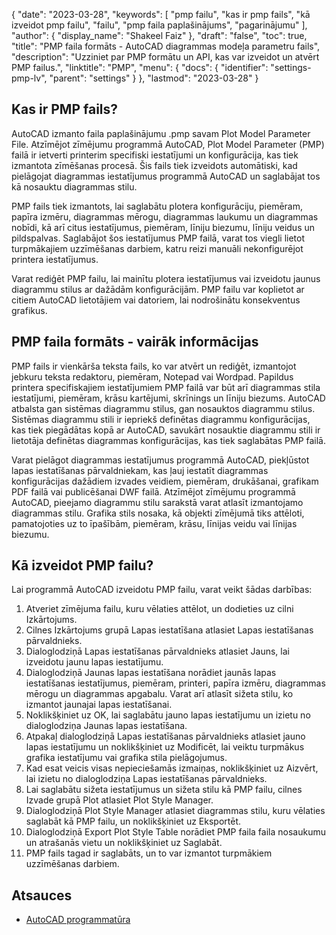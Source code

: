 {
  "date": "2023-03-28",
  "keywords": [
"pmp failu",
"kas ir pmp fails",
"kā izveidot pmp failu",
"failu",
"pmp faila paplašinājums",
"pagarinājumu"
],
  "author": {
    "display_name": "Shakeel Faiz"
},
  "draft": "false",
  "toc": true,
  "title": "PMP faila formāts - AutoCAD diagrammas modeļa parametru fails",
  "description": "Uzziniet par PMP formātu un API, kas var izveidot un atvērt PMP failus.",
  "linktitle": "PMP",
  "menu": {
    "docs": {
      "identifier": "settings-pmp-lv",
      "parent": "settings"
}
},
  "lastmod": "2023-03-28"
}

## Kas ir PMP fails?

AutoCAD izmanto faila paplašinājumu .pmp savam Plot Model Parameter File. Atzīmējot zīmējumu programmā AutoCAD, Plot Model Parameter (PMP) failā ir ietverti printerim specifiski iestatījumi un konfigurācija, kas tiek izmantota zīmēšanas procesā. Šis fails tiek izveidots automātiski, kad pielāgojat diagrammas iestatījumus programmā AutoCAD un saglabājat tos kā nosauktu diagrammas stilu.

PMP fails tiek izmantots, lai saglabātu plotera konfigurāciju, piemēram, papīra izmēru, diagrammas mērogu, diagrammas laukumu un diagrammas nobīdi, kā arī citus iestatījumus, piemēram, līniju biezumu, līniju veidus un pildspalvas. Saglabājot šos iestatījumus PMP failā, varat tos viegli lietot turpmākajiem uzzīmēšanas darbiem, katru reizi manuāli nekonfigurējot printera iestatījumus.

Varat rediģēt PMP failu, lai mainītu plotera iestatījumus vai izveidotu jaunus diagrammu stilus ar dažādām konfigurācijām. PMP failu var koplietot ar citiem AutoCAD lietotājiem vai datoriem, lai nodrošinātu konsekventus grafikus.

## PMP faila formāts - vairāk informācijas

PMP fails ir vienkārša teksta fails, ko var atvērt un rediģēt, izmantojot jebkuru teksta redaktoru, piemēram, Notepad vai Wordpad. Papildus printera specifiskajiem iestatījumiem PMP failā var būt arī diagrammas stila iestatījumi, piemēram, krāsu kartējumi, skrīnings un līniju biezums. AutoCAD atbalsta gan sistēmas diagrammu stilus, gan nosauktos diagrammu stilus. Sistēmas diagrammu stili ir iepriekš definētas diagrammu konfigurācijas, kas tiek piegādātas kopā ar AutoCAD, savukārt nosauktie diagrammu stili ir lietotāja definētas diagrammas konfigurācijas, kas tiek saglabātas PMP failā.

Varat pielāgot diagrammas iestatījumus programmā AutoCAD, piekļūstot lapas iestatīšanas pārvaldniekam, kas ļauj iestatīt diagrammas konfigurācijas dažādiem izvades veidiem, piemēram, drukāšanai, grafikam PDF failā vai publicēšanai DWF failā. Atzīmējot zīmējumu programmā AutoCAD, pieejamo diagrammu stilu sarakstā varat atlasīt izmantojamo diagrammas stilu. Grafika stils nosaka, kā objekti zīmējumā tiks attēloti, pamatojoties uz to īpašībām, piemēram, krāsu, līnijas veidu vai līnijas biezumu.

## Kā izveidot PMP failu?

Lai programmā AutoCAD izveidotu PMP failu, varat veikt šādas darbības:

1. Atveriet zīmējuma failu, kuru vēlaties attēlot, un dodieties uz cilni Izkārtojums.
2. Cilnes Izkārtojums grupā Lapas iestatīšana atlasiet Lapas iestatīšanas pārvaldnieks.
3. Dialoglodziņā Lapas iestatīšanas pārvaldnieks atlasiet Jauns, lai izveidotu jaunu lapas iestatījumu.
4. Dialoglodziņā Jaunas lapas iestatīšana norādiet jaunās lapas iestatīšanas iestatījumus, piemēram, printeri, papīra izmēru, diagrammas mērogu un diagrammas apgabalu. Varat arī atlasīt sižeta stilu, ko izmantot jaunajai lapas iestatīšanai.
5. Noklikšķiniet uz OK, lai saglabātu jauno lapas iestatījumu un izietu no dialoglodziņa Jaunas lapas iestatīšana.
6. Atpakaļ dialoglodziņā Lapas iestatīšanas pārvaldnieks atlasiet jauno lapas iestatījumu un noklikšķiniet uz Modificēt, lai veiktu turpmākus grafika iestatījumu vai grafika stila pielāgojumus.
7. Kad esat veicis visas nepieciešamās izmaiņas, noklikšķiniet uz Aizvērt, lai izietu no dialoglodziņa Lapas iestatīšanas pārvaldnieks.
8. Lai saglabātu sižeta iestatījumus un sižeta stilu kā PMP failu, cilnes Izvade grupā Plot atlasiet Plot Style Manager.
9. Dialoglodziņā Plot Style Manager atlasiet diagrammas stilu, kuru vēlaties saglabāt kā PMP failu, un noklikšķiniet uz Eksportēt.
10. Dialoglodziņā Export Plot Style Table norādiet PMP faila faila nosaukumu un atrašanās vietu un noklikšķiniet uz Saglabāt.
11. PMP fails tagad ir saglabāts, un to var izmantot turpmākiem uzzīmēšanas darbiem.

## Atsauces
* [AutoCAD programmatūra](https://en.wikipedia.org/wiki/AutoCAD)


